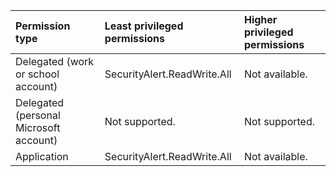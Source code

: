 |Permission type|Least privileged permissions|Higher privileged permissions|
|:---|:---|:---|
|Delegated (work or school account)|SecurityAlert.ReadWrite.All|Not available.|
|Delegated (personal Microsoft account)|Not supported.|Not supported.|
|Application|SecurityAlert.ReadWrite.All|Not available.|